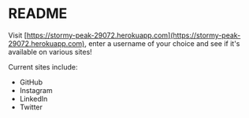 # README

Visit [https://stormy-peak-29072.herokuapp.com](https://stormy-peak-29072.herokuapp.com), enter a username of your choice and see if it's available on various sites!

Current sites include:
* GitHub
* Instagram
* LinkedIn
* Twitter
